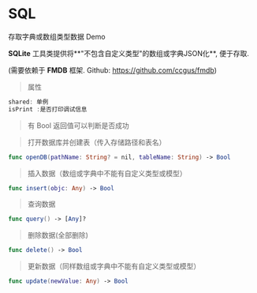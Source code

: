 # SQL
存取字典或数组类型数据 Demo

**SQLite** 工具类提供将**"不包含自定义类型"的数组或字典JSON化**, 便于存取. 

(需要依赖于 **FMDB** 框架. Github: https://github.com/ccgus/fmdb)

> 属性
```swift
shared: 单例
isPrint :是否打印调试信息
```

> 有 Bool 返回值可以判断是否成功

> 打开数据库并创建表（传入存储路径和表名）
```swift
func openDB(pathName: String? = nil, tableName: String) -> Bool
```
> 插入数据（数组或字典中不能有自定义类型或模型）
```swift
func insert(objc: Any) -> Bool
```
> 查询数据
```swift
func query() -> [Any]?
```
> 删除数据(全部删除)
```swift
func delete() -> Bool
```
> 更新数据（同样数组或字典中不能有自定义类型或模型）
```swift
func update(newValue: Any) -> Bool
```
